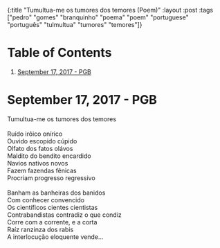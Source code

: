 
{:title "Tumultua-me os tumores dos temores (Poem)"
 :layout :post
 :tags  ["pedro" "gomes" "branquinho" "poema" "poem" "portuguese" "português" "tulmultua" "tumores" "temores"]}

# Table of Contents

1.  [September 17, 2017  - PGB](#org64d5362)



<a id="org64d5362"></a>

# September 17, 2017  - PGB

<p class="verse">
Tumultua-me os tumores dos temores<br />
<br />
Ruído irôico onírico<br />
Ouvido escopido cúpido<br />
Olfato dos fatos olávos<br />
Maldito do bendito encardido<br />
Navios nativos novos<br />
Fazem fazendas fênicas<br />
Procriam progresso regressivo<br />
<br />
Banham as banheiras dos banidos<br />
Com conhecer convencido<br />
Os científicos cientes cientistas<br />
Contrabandistas contradiz o que condiz<br />
Corre com a corrente, e a corta<br />
Raíz ranzinza dos rabis<br />
A interlocução eloquente vende&#x2026;<br />
</p>


